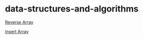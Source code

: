 # data-structures-and-algorithms

[Reverse Array](/reverseArry/README.md)

[Insert Array](./insertArray/README.md)